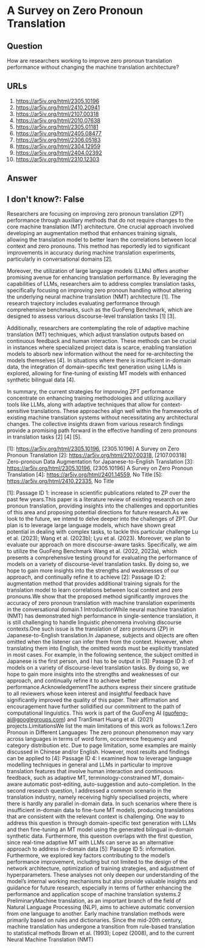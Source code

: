 # A Survey on Zero Pronoun Translation

## Question

How are researchers working to improve zero pronoun translation performance without changing the machine translation architecture?

## URLs

1. https://ar5iv.org/html/2305.10196
2. https://ar5iv.org/html/2410.20941
3. https://ar5iv.org/html/2107.00318
4. https://ar5iv.org/html/2010.07638
5. https://ar5iv.org/html/2305.01181
6. https://ar5iv.org/html/2405.08477
7. https://ar5iv.org/html/2306.05183
8. https://ar5iv.org/html/2304.12959
9. https://ar5iv.org/html/2404.02392
10. https://ar5iv.org/html/2310.12303

## Answer

## I don't know?: False

Researchers are focusing on improving zero pronoun translation (ZPT) performance through auxiliary methods that do not require changes to the core machine translation (MT) architecture. One crucial approach involved developing an augmentation method that enhances training signals, allowing the translation model to better learn the correlations between local context and zero pronouns. This method has reportedly led to significant improvements in accuracy during machine translation experiments, particularly in conversational domains [2].

Moreover, the utilization of large language models (LLMs) offers another promising avenue for enhancing translation performance. By leveraging the capabilities of LLMs, researchers aim to address complex translation tasks, specifically focusing on improving zero pronoun handling without altering the underlying neural machine translation (NMT) architecture [1]. The research trajectory includes evaluating performance through comprehensive benchmarks, such as the GuoFeng Benchmark, which are designed to assess various discourse-level translation tasks [1] [3].

Additionally, researchers are contemplating the role of adaptive machine translation (MT) techniques, which adjust translation outputs based on continuous feedback and human interaction. These methods can be crucial in instances where specialized project data is scarce, enabling translation models to absorb new information without the need for re-architecting the models themselves [4]. In situations where there is insufficient in-domain data, the integration of domain-specific text generation using LLMs is explored, allowing for fine-tuning of existing MT models with enhanced synthetic bilingual data [4].

In summary, the current strategies for improving ZPT performance concentrate on enhancing training methodologies and utilizing auxiliary tools like LLMs, along with adaptive techniques that allow for context-sensitive translations. These approaches align well within the frameworks of existing machine translation systems without necessitating any architectural changes. The collective insights drawn from various research findings provide a promising path forward in the effective handling of zero pronouns in translation tasks [2] [4] [5].

[1]: https://ar5iv.org/html/2305.10196, [2305.10196] A Survey on Zero Pronoun Translation
[2]: https://ar5iv.org/html/2107.00318, [2107.00318] Zero-pronoun Data Augmentation for Japanese-to-English Translation
[3]: https://ar5iv.org/html/2305.10196, [2305.10196] A Survey on Zero Pronoun Translation
[4]: https://ar5iv.org/html/2401.14559, No Title
[5]: https://ar5iv.org/html/2410.22335, No Title

[1]: Passage ID 1: increase in scientific publications related to ZP over the past few years.This paper is a literature review of existing research on zero pronoun translation, providing insights into the challenges and opportunities of this area and proposing potential directions for future research.As we look to the future, we intend to delve deeper into the challenges of ZPT. Our plan is to leverage large language models, which have shown great potential in dealing with complex tasks, to tackle this particular challenge Lu et al. (2023); Wang et al. (2023b); Lyu et al. (2023). Moreover, we plan to evaluate our approach on more discourse-aware tasks. Specifically, we aim to utilize the GuoFeng Benchmark Wang et al. (2022, 2023a), which presents a comprehensive testing ground for evaluating the performance of models on a variety of discourse-level translation tasks. By doing so, we hope to gain more insights into the strengths and weaknesses of our approach, and continually refine it to achieve
[2]: Passage ID 2: augmentation method that provides additional training signals for the translation model to learn correlations between local context and zero pronouns.We show that the proposed method significantly improves the accuracy of zero pronoun translation with machine translation experiments in the conversational domain.1 IntroductionWhile neural machine translation (NMT) has demonstrated high performance in single-sentence translation, it is still challenging to handle linguistic phenomena involving discourse contexts.One such issue is the translation of zero pronouns (ZP) in Japanese-to-English translation.In Japanese, subjects and objects are often omitted when the listener can infer them from the context. However, when translating them into English, the omitted words must be explicitly translated in most cases. For example, in the following sentence, the subject omitted in Japanese is the first person, and I has to be output in
[3]: Passage ID 3: of models on a variety of discourse-level translation tasks. By doing so, we hope to gain more insights into the strengths and weaknesses of our approach, and continually refine it to achieve better performance.AcknowledgementThe authors express their sincere gratitude to all reviewers whose keen interest and insightful feedback have significantly improved the quality of this paper. Their affirmation and encouragement have further solidified our commitment to the path of computational linguistics. This work is part of the GuoFeng AI (guofeng-ai@googlegroups.com) and TranSmart Huang et al. (2021) projects.LimitationsWe list the main limitations of this work as follows:1.Zero Pronoun in Different Languages: The zero pronoun phenomenon may vary across languages in terms of word form, occurrence frequency and category distribution etc. Due to page limitation, some examples are mainly discussed in Chinese and/or English. However, most results and findings can be applied to
[4]: Passage ID 4: I examined how to leverage language modelling techniques in general and LLMs in particular to improve translation features that involve human interaction and continuous feedback, such as adaptive MT, terminology-constrained MT, domain-aware automatic post-editing, auto-suggestion and auto-completion. In the second research question, I addressed a common scenario in the translation industry, namely receiving highly specialised projects, where there is hardly any parallel in-domain data. In such scenarios where there is insufficient in-domain data to fine-tune MT models, producing translations that are consistent with the relevant context is challenging. One way to address this question is through domain-specific text generation with LLMs and then fine-tuning an MT model using the generated bilingual in-domain synthetic data. Furthermore, this question overlaps with the first question, since real-time adaptive MT with LLMs can serve as an alternative approach to address in-domain data
[5]: Passage ID 5: information. Furthermore, we explored key factors contributing to the model’s performance improvement, including but not limited to the design of the network architecture, optimization of training strategies, and adjustment of hyperparameters. These analyses not only deepen our understanding of the model’s internal working mechanisms but also provide valuable insights and guidance for future research, especially in terms of further enhancing the performance and application scope of machine translation systems.2 PreliminaryMachine translation, as an important branch of the field of Natural Language Processing (NLP), aims to achieve automatic conversion from one language to another. Early machine translation methods were primarily based on rules and dictionaries. Since the mid-20th century, machine translation has undergone a transition from rule-based translation to statistical methods Brown et al. (1993); Lopez (2008), and to the current Neural Machine Translation (NMT)